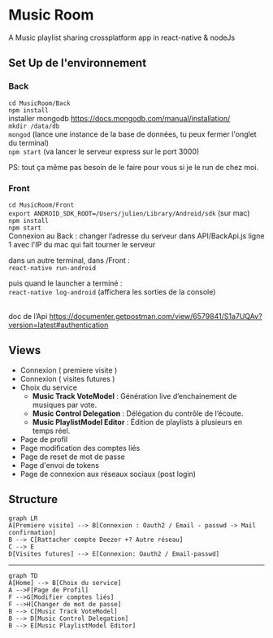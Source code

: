 
# Music Room
A Music playlist sharing crossplatform app in react-native & nodeJs 

## Set Up de l'environnement

### Back

``cd MusicRoom/Back``<br/>
``npm install``<br/>
installer mongodb https://docs.mongodb.com/manual/installation/<br/>
``mkdir /data/db``<br/>
``mongod`` (lance une instance de la base de données, tu peux fermer l'onglet du terminal)<br/> 
``npm start`` (va lancer le serveur express sur le port 3000)<br/>

PS: tout ça même pas besoin de le faire pour vous si je le run de chez moi.

### Front

``cd MusicRoom/Front``<br/>
``export ANDROID_SDK_ROOT=/Users/julien/Library/Android/sdk`` (sur mac)<br/>
``npm install``<br/>
``npm start``<br/>
Connexion au Back : changer l’adresse du serveur dans API/BackApi.js ligne 1 avec l'IP du mac qui fait tourner le serveur<br/>


dans un autre terminal, dans /Front :<br/>
``react-native run-android``<br/>

puis quand le launcher a terminé : 	<br/>
``react-native log-android`` (affichera les sorties de la console)<br/><br/>

doc de l’Api https://documenter.getpostman.com/view/6579841/S1a7UQAv?version=latest#authentication<br/>

## Views

 - Connexion ( premiere visite )
 - Connexion ( visites futures )
 - Choix du service 
	 - **Music Track VoteModel** : Génération live d’enchainement de musiques par vote. 
	 - **Music Control Delegation** : Délégation du contrôle de l’écoute. 
	 -  **Music PlaylistModel Editor** : Édition de playlists à plusieurs en temps réel.
 - Page de profil
 - Page modification des comptes liés
 - Page de reset de mot de passe
 - Page d'envoi de tokens
 - Page de connexion aux réseaux sociaux (post login)

## Structure

```mermaid
graph LR
A[Premiere visite] --> B[Connexion : Oauth2 / Email - passwd -> Mail confirmation]
B --> C[Rattacher compte Deezer +? Autre réseau]
C --> E
D[Visites futures] --> E[Connexion: Oauth2 / Email-passwd]

```

---

```mermaid
graph TD
A[Home] --> B[Choix du service]
A -->F[Page de Profil]
F -->G[Modifier comptes liés]
F -->H[Changer de mot de passe]
B --> C[Music Track VoteModel]
B --> D[Music Control Delegation]
B --> E[Music PlaylistModel Editor]

```
